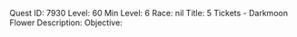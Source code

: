 Quest ID: 7930
Level: 60
Min Level: 6
Race: nil
Title: 5 Tickets - Darkmoon Flower
Description: 
Objective: 

